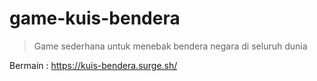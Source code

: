# game-kuis-bendera

> Game sederhana untuk menebak bendera negara di seluruh dunia

Bermain : https://kuis-bendera.surge.sh/